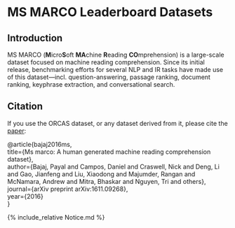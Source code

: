 # MS MARCO Leaderboard Datasets

## Introduction

MS MARCO (**M**icro**S**oft **MA**chine **R**eading **CO**mprehension) is a large-scale dataset focused on machine reading comprehension.
Since its initial release, benchmarking efforts for several NLP and IR tasks have made use of this dataset—incl. question-answering, passage ranking, document ranking, keyphrase extraction, and conversational search.

## Citation

If you use the ORCAS dataset, or any dataset derived from it, please cite the [paper](https://arxiv.org/abs/2006.05324):

@article{bajaj2016ms,  
  title={Ms marco: A human generated machine reading comprehension dataset},  
  author={Bajaj, Payal and Campos, Daniel and Craswell, Nick and Deng, Li and Gao, Jianfeng and Liu, Xiaodong and Majumder, Rangan and McNamara, Andrew and Mitra, Bhaskar and Nguyen, Tri and others},  
  journal={arXiv preprint arXiv:1611.09268},  
  year={2016}  
}  

{% include_relative Notice.md %}
